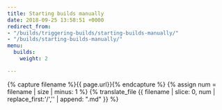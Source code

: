```yaml
---
title: Starting builds manually
date: 2018-09-25 13:58:51 +0000
redirect_from:
- "/builds/triggering-builds/starting-builds-manually/"
- "/builds/starting-builds-manually/"
menu:
  builds:
    weight: 2

---
```

{% capture filename %}{{ page.url}}{% endcapture %}
{% assign num = filename | size | minus: 1 %}
{% translate_file {{ filename | slice: 0, num | replace_first:'/','' | append: ".md" }} %}
